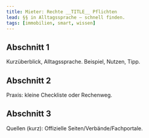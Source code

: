 ```yaml
---
title: Mieter: Rechte __TITLE__ Pflichten
lead: §§ in Alltagssprache – schnell finden.
tags: [immobilien, smart, wissen]
---
```

## Abschnitt 1
Kurzüberblick, Alltagssprache. Beispiel, Nutzen, Tipp.

## Abschnitt 2
Praxis: kleine Checkliste oder Rechenweg.

## Abschnitt 3
Quellen (kurz): Offizielle Seiten/Verbände/Fachportale.
